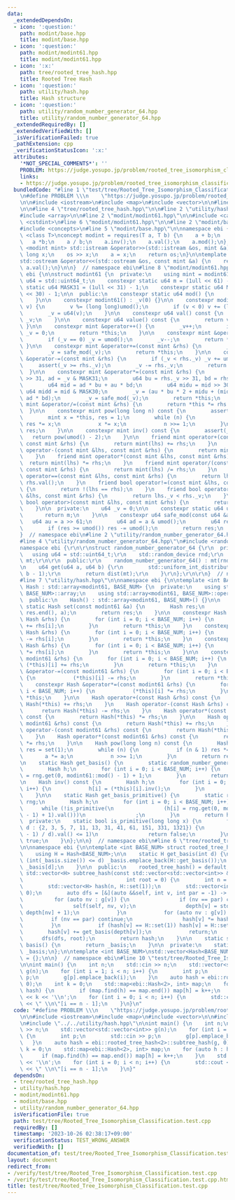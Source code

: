 ```yaml
---
data:
  _extendedDependsOn:
  - icon: ':question:'
    path: modint/base.hpp
    title: modint/base.hpp
  - icon: ':question:'
    path: modint/modint61.hpp
    title: modint/modint61.hpp
  - icon: ':x:'
    path: tree/rooted_tree_hash.hpp
    title: Rooted Tree Hash
  - icon: ':question:'
    path: utility/hash.hpp
    title: Hash structure
  - icon: ':question:'
    path: utility/random_number_generator_64.hpp
    title: utility/random_number_generator_64.hpp
  _extendedRequiredBy: []
  _extendedVerifiedWith: []
  _isVerificationFailed: true
  _pathExtension: cpp
  _verificationStatusIcon: ':x:'
  attributes:
    '*NOT_SPECIAL_COMMENTS*': ''
    PROBLEM: https://judge.yosupo.jp/problem/rooted_tree_isomorphism_classification
    links:
    - https://judge.yosupo.jp/problem/rooted_tree_isomorphism_classification
  bundledCode: "#line 1 \"test/tree/Rooted_Tree_Isomorphism_Classification.test.cpp\"\
    \n#define PROBLEM \\\n    \"https://judge.yosupo.jp/problem/rooted_tree_isomorphism_classification\"\
    \n\n#include <iostream>\n#include <map>\n#include <vector>\n\n#line 2 \"tree/rooted_tree_hash.hpp\"\
    \n\n#line 4 \"tree/rooted_tree_hash.hpp\"\n\n#line 2 \"utility/hash.hpp\"\n\n\
    #include <array>\n\n#line 2 \"modint/modint61.hpp\"\n\n#include <cassert>\n#include\
    \ <cstdint>\n#line 6 \"modint/modint61.hpp\"\n\n#line 2 \"modint/base.hpp\"\n\n\
    #include <concepts>\n#line 5 \"modint/base.hpp\"\n\nnamespace ebi {\n\ntemplate\
    \ <class T>\nconcept modint = requires(T a, T b) {\n    a + b;\n    a - b;\n \
    \   a *b;\n    a / b;\n    a.inv();\n    a.val();\n    a.mod();\n};\n\ntemplate\
    \ <modint mint> std::istream &operator>>(std::istream &os, mint &a) {\n    long\
    \ long x;\n    os >> x;\n    a = x;\n    return os;\n}\n\ntemplate <modint mint>\n\
    std::ostream &operator<<(std::ostream &os, const mint &a) {\n    return os <<\
    \ a.val();\n}\n\n}  // namespace ebi\n#line 8 \"modint/modint61.hpp\"\n\nnamespace\
    \ ebi {\n\nstruct modint61 {\n  private:\n    using mint = modint61;\n    using\
    \ u64 = std::uint64_t;\n    constexpr static u64 m = (1ull << 61) - 1;\n    constexpr\
    \ static u64 MASK31 = (1ull << 31) - 1;\n    constexpr static u64 MASK30 = (1ull\
    \ << 30) - 1;\n\n  public:\n    constexpr static u64 mod() {\n        return m;\n\
    \    }\n\n    constexpr modint61() : _v(0) {}\n\n    constexpr modint61(long long\
    \ v) {\n        v %= (long long)umod();\n        if (v < 0) v += (long long)umod();\n\
    \        _v = u64(v);\n    }\n\n    constexpr u64 val() const {\n        return\
    \ _v;\n    }\n\n    constexpr u64 value() const {\n        return val();\n   \
    \ }\n\n    constexpr mint &operator++() {\n        _v++;\n        if (_v == umod())\
    \ _v = 0;\n        return *this;\n    }\n\n    constexpr mint &operator--() {\n\
    \        if (_v == 0) _v = umod();\n        _v--;\n        return *this;\n   \
    \ }\n\n    constexpr mint &operator+=(const mint &rhs) {\n        _v += rhs._v;\n\
    \        _v = safe_mod(_v);\n        return *this;\n    }\n\n    constexpr mint\
    \ &operator-=(const mint &rhs) {\n        if (_v < rhs._v) _v += umod();\n   \
    \     assert(_v >= rhs._v);\n        _v -= rhs._v;\n        return *this;\n  \
    \  }\n\n    constexpr mint &operator*=(const mint &rhs) {\n        u64 au = _v\
    \ >> 31, ad = _v & MASK31;\n        u64 bu = rhs._v >> 31, bd = rhs._v & MASK31;\n\
    \        u64 mid = ad * bu + au * bd;\n        u64 midu = mid >> 30;\n       \
    \ u64 midd = mid & MASK30;\n        _v = (au * bu * 2 + midu + (midd << 31) +\
    \ ad * bd);\n        _v = safe_mod(_v);\n        return *this;\n    }\n\n    constexpr\
    \ mint &operator/=(const mint &rhs) {\n        return *this *= rhs.inv();\n  \
    \  }\n\n    constexpr mint pow(long long n) const {\n        assert(0 <= n);\n\
    \        mint x = *this, res = 1;\n        while (n) {\n            if (n & 1)\
    \ res *= x;\n            x *= x;\n            n >>= 1;\n        }\n        return\
    \ res;\n    }\n\n    constexpr mint inv() const {\n        assert(_v);\n     \
    \   return pow(umod() - 2);\n    }\n\n    friend mint operator+(const mint &lhs,\
    \ const mint &rhs) {\n        return mint(lhs) += rhs;\n    }\n    friend mint\
    \ operator-(const mint &lhs, const mint &rhs) {\n        return mint(lhs) -= rhs;\n\
    \    }\n    friend mint operator*(const mint &lhs, const mint &rhs) {\n      \
    \  return mint(lhs) *= rhs;\n    }\n    friend mint operator/(const mint &lhs,\
    \ const mint &rhs) {\n        return mint(lhs) /= rhs;\n    }\n    friend bool\
    \ operator==(const mint &lhs, const mint &rhs) {\n        return lhs.val() ==\
    \ rhs.val();\n    }\n    friend bool operator!=(const mint &lhs, const mint &rhs)\
    \ {\n        return !(lhs == rhs);\n    }\n    friend bool operator<(const mint\
    \ &lhs, const mint &rhs) {\n        return lhs._v < rhs._v;\n    }\n    friend\
    \ bool operator>(const mint &lhs, const mint &rhs) {\n        return rhs < lhs;\n\
    \    }\n\n  private:\n    u64 _v = 0;\n\n    constexpr static u64 umod() {\n \
    \       return m;\n    }\n\n    constexpr u64 safe_mod(const u64 &a) {\n     \
    \   u64 au = a >> 61;\n        u64 ad = a & umod();\n        u64 res = au + ad;\n\
    \        if (res >= umod()) res -= umod();\n        return res;\n    }\n};\n\n\
    }  // namespace ebi\n#line 2 \"utility/random_number_generator_64.hpp\"\n\r\n\
    #line 4 \"utility/random_number_generator_64.hpp\"\n#include <random>\r\n\r\n\
    namespace ebi {\r\n\r\nstruct random_number_generator_64 {\r\n  private:\r\n \
    \   using u64 = std::uint64_t;\r\n    std::random_device rnd;\r\n    std::mt19937_64\
    \ mt;\r\n\r\n  public:\r\n    random_number_generator_64() : mt(rnd()) {}\r\n\r\
    \n    u64 get(u64 a, u64 b) {\r\n        std::uniform_int_distribution<u64> dist(a,\
    \ b - 1);\r\n        return dist(mt);\r\n    }\r\n};\r\n\r\n}  // namespace ebi\n\
    #line 7 \"utility/hash.hpp\"\n\nnamespace ebi {\n\ntemplate <int BASE_NUM> struct\
    \ Hash : std::array<modint61, BASE_NUM> {\n  private:\n    using std::array<modint61,\
    \ BASE_NUM>::array;\n    using std::array<modint61, BASE_NUM>::operator=;\n\n\
    \  public:\n    Hash() : std::array<modint61, BASE_NUM>() {}\n\n    constexpr\
    \ static Hash set(const modint61 &a) {\n        Hash res;\n        std::fill(res.begin(),\
    \ res.end(), a);\n        return res;\n    }\n\n    constexpr Hash &operator+=(const\
    \ Hash &rhs) {\n        for (int i = 0; i < BASE_NUM; i++) {\n            (*this)[i]\
    \ += rhs[i];\n        }\n        return *this;\n    }\n    constexpr Hash &operator-=(const\
    \ Hash &rhs) {\n        for (int i = 0; i < BASE_NUM; i++) {\n            (*this)[i]\
    \ -= rhs[i];\n        }\n        return *this;\n    }\n    constexpr Hash &operator*=(const\
    \ Hash &rhs) {\n        for (int i = 0; i < BASE_NUM; i++) {\n            (*this)[i]\
    \ *= rhs[i];\n        }\n        return *this;\n    }\n\n    constexpr Hash &operator+=(const\
    \ modint61 &rhs) {\n        for (int i = 0; i < BASE_NUM; i++) {\n           \
    \ (*this)[i] += rhs;\n        }\n        return *this;\n    }\n    constexpr Hash\
    \ &operator-=(const modint61 &rhs) {\n        for (int i = 0; i < BASE_NUM; i++)\
    \ {\n            (*this)[i] -= rhs;\n        }\n        return *this;\n    }\n\
    \    constexpr Hash &operator*=(const modint61 &rhs) {\n        for (int i = 0;\
    \ i < BASE_NUM; i++) {\n            (*this)[i] *= rhs;\n        }\n        return\
    \ *this;\n    }\n\n    Hash operator+(const Hash &rhs) const {\n        return\
    \ Hash(*this) += rhs;\n    }\n    Hash operator-(const Hash &rhs) const {\n  \
    \      return Hash(*this) -= rhs;\n    }\n    Hash operator*(const Hash &rhs)\
    \ const {\n        return Hash(*this) *= rhs;\n    }\n\n    Hash operator+(const\
    \ modint61 &rhs) const {\n        return Hash(*this) += rhs;\n    }\n    Hash\
    \ operator-(const modint61 &rhs) const {\n        return Hash(*this) -= rhs;\n\
    \    }\n    Hash operator*(const modint61 &rhs) const {\n        return Hash(*this)\
    \ *= rhs;\n    }\n\n    Hash pow(long long n) const {\n        Hash a = *this,\
    \ res = set(1);\n        while (n) {\n            if (n & 1) res *= a;\n     \
    \       a *= a;\n            n >>= 1;\n        }\n        return res;\n    }\n\
    \n    static Hash get_basis() {\n        static random_number_generator_64 rng;\n\
    \        Hash h;\n        for (int i = 0; i < BASE_NUM; i++) {\n            h[i]\
    \ = rng.get(0, modint61::mod() - 1) + 1;\n        }\n        return h;\n    }\n\
    \n    Hash inv() const {\n        Hash h;\n        for (int i = 0; i < BASE_NUM;\
    \ i++) {\n            h[i] = (*this)[i].inv();\n        }\n        return h;\n\
    \    }\n\n    static Hash get_basis_primitive() {\n        static random_number_generator_64\
    \ rng;\n        Hash h;\n        for (int i = 0; i < BASE_NUM; i++) {\n      \
    \      while (!is_primitive(\n                (h[i] = rng.get(0, modint61::mod()\
    \ - 1) + 1).val()))\n                ;\n        }\n        return h;\n    }\n\n\
    \  private:\n    static bool is_primitive(long long x) {\n        for (long long\
    \ d : {2, 3, 5, 7, 11, 13, 31, 41, 61, 151, 331, 1321}) {\n            if (modint61(x).pow((modint61::mod()\
    \ - 1) / d).val() <= 1)\n                return false;\n        }\n        return\
    \ true;\n    }\n};\n\n}  // namespace ebi\n#line 6 \"tree/rooted_tree_hash.hpp\"\
    \n\nnamespace ebi {\n\ntemplate <int BASE_NUM> struct rooted_tree_hash {\n  private:\n\
    \    using H = Hash<BASE_NUM>;\n\n    static H get_basis(int d) {\n        if\
    \ (int(_basis.size()) <= d) _basis.emplace_back(H::get_basis());\n        return\
    \ _basis[d];\n    }\n\n  public:\n    rooted_tree_hash() = default;\n\n    static\
    \ std::vector<H> subtree_hash(const std::vector<std::vector<int>> &g,\n      \
    \                                 int root = 0) {\n        int n = g.size();\n\
    \        std::vector<H> hash(n, H::set(1));\n        std::vector<int> depth(n,\
    \ 0);\n        auto dfs = [&](auto &&self, int v, int par = -1) -> void {\n  \
    \          for (auto nv : g[v]) {\n                if (nv == par) continue;\n\
    \                self(self, nv, v);\n                depth[v] = std::max(depth[v],\
    \ depth[nv] + 1);\n            }\n            for (auto nv : g[v]) {\n       \
    \         if (nv == par) continue;\n                hash[v] *= hash[nv];\n   \
    \         }\n            if (hash[v] == H::set(1)) hash[v] = H::set(0);\n    \
    \        hash[v] += get_basis(depth[v]);\n            return;\n        };\n  \
    \      dfs(dfs, root);\n        return hash;\n    }\n\n    static std::vector<H>\
    \ basis() {\n        return _basis;\n    }\n\n  private:\n    static std::vector<H>\
    \ _basis;\n};\n\ntemplate <int BASE_NUM>\nstd::vector<Hash<BASE_NUM>> rooted_tree_hash<BASE_NUM>::_basis\
    \ = {};\n\n}  // namespace ebi\n#line 10 \"test/tree/Rooted_Tree_Isomorphism_Classification.test.cpp\"\
    \n\nint main() {\n    int n;\n    std::cin >> n;\n    std::vector<std::vector<int>>\
    \ g(n);\n    for (int i = 1; i < n; i++) {\n        int p;\n        std::cin >>\
    \ p;\n        g[p].emplace_back(i);\n    }\n    auto hash = ebi::rooted_tree_hash<2>::subtree_hash(g,\
    \ 0);\n    int k = 0;\n    std::map<ebi::Hash<2>, int> map;\n    for (auto h :\
    \ hash) {\n        if (map.find(h) == map.end()) map[h] = k++;\n    }\n    std::cout\
    \ << k << '\\n';\n    for (int i = 0; i < n; i++) {\n        std::cout << map[hash[i]]\
    \ << \" \\n\"[i == n - 1];\n    }\n}\n"
  code: "#define PROBLEM \\\n    \"https://judge.yosupo.jp/problem/rooted_tree_isomorphism_classification\"\
    \n\n#include <iostream>\n#include <map>\n#include <vector>\n\n#include \"../../tree/rooted_tree_hash.hpp\"\
    \n#include \"../../utility/hash.hpp\"\n\nint main() {\n    int n;\n    std::cin\
    \ >> n;\n    std::vector<std::vector<int>> g(n);\n    for (int i = 1; i < n; i++)\
    \ {\n        int p;\n        std::cin >> p;\n        g[p].emplace_back(i);\n \
    \   }\n    auto hash = ebi::rooted_tree_hash<2>::subtree_hash(g, 0);\n    int\
    \ k = 0;\n    std::map<ebi::Hash<2>, int> map;\n    for (auto h : hash) {\n  \
    \      if (map.find(h) == map.end()) map[h] = k++;\n    }\n    std::cout << k\
    \ << '\\n';\n    for (int i = 0; i < n; i++) {\n        std::cout << map[hash[i]]\
    \ << \" \\n\"[i == n - 1];\n    }\n}"
  dependsOn:
  - tree/rooted_tree_hash.hpp
  - utility/hash.hpp
  - modint/modint61.hpp
  - modint/base.hpp
  - utility/random_number_generator_64.hpp
  isVerificationFile: true
  path: test/tree/Rooted_Tree_Isomorphism_Classification.test.cpp
  requiredBy: []
  timestamp: '2023-10-26 02:38:17+09:00'
  verificationStatus: TEST_WRONG_ANSWER
  verifiedWith: []
documentation_of: test/tree/Rooted_Tree_Isomorphism_Classification.test.cpp
layout: document
redirect_from:
- /verify/test/tree/Rooted_Tree_Isomorphism_Classification.test.cpp
- /verify/test/tree/Rooted_Tree_Isomorphism_Classification.test.cpp.html
title: test/tree/Rooted_Tree_Isomorphism_Classification.test.cpp
---
```

